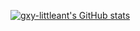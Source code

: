 [![gxy-littleant's GitHub stats](https://github-readme-stats.vercel.app/api?username=gxy-littleant)](https://github.com/anuraghazra/github-readme-stats)
